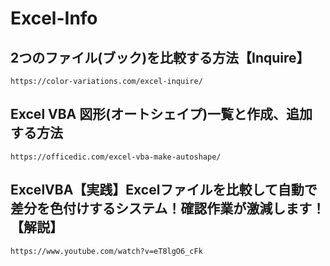 # Excel-Info


## 2つのファイル(ブック)を比較する方法【Inquire】

    https://color-variations.com/excel-inquire/

## Excel VBA 図形(オートシェイプ)一覧と作成、追加する方法 
    https://officedic.com/excel-vba-make-autoshape/

## ExcelVBA【実践】Excelファイルを比較して自動で差分を色付けするシステム！確認作業が激減します！【解説】
    https://www.youtube.com/watch?v=eT8lgO6_cFk
